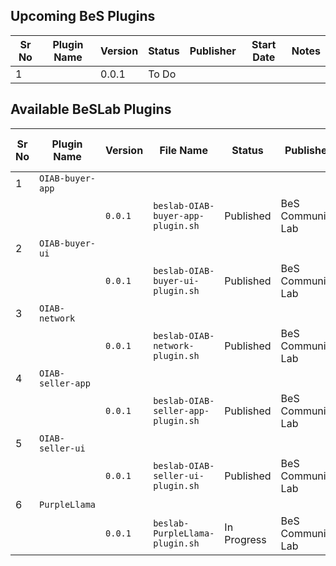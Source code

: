 ## Upcoming BeS Plugins 
| Sr No | Plugin Name | Version | Status | Publisher | Start Date | Notes |
|-------|-------------|---------|--------|-----------|------------|-------|
| 1 | | 0.0.1 | To Do | | | |

## Available BeSLab Plugins
| Sr No | Plugin Name | Version | File Name | Status | Publisher | Publish Date | Last Update Date | Links | Notes |
|-------|------------------|---------|-----------|--------|---------- |--------------|------------------|-------|-------|
| 1 | `OIAB-buyer-app` | | | | | | | | |
| | | `0.0.1` | `beslab-OIAB-buyer-app-plugin.sh` | Published | BeS Community Lab | | | | |
| 2 | `OIAB-buyer-ui` | | | | | | | | |
| | | `0.0.1` | `beslab-OIAB-buyer-ui-plugin.sh` | Published | BeS Community Lab | | | | |
| 3 | `OIAB-network` | | | | | | | | |
| | | `0.0.1` | `beslab-OIAB-network-plugin.sh` | Published | BeS Community Lab | | | | |
| 4 | `OIAB-seller-app` | | | | | | | | |
| | | `0.0.1` | `beslab-OIAB-seller-app-plugin.sh` | Published | BeS Community Lab | | | | |
| 5 | `OIAB-seller-ui` | | | | | | | | |
| | | `0.0.1` | `beslab-OIAB-seller-ui-plugin.sh` | Published | BeS Community Lab | | | | |
| 6 | `PurpleLlama` | | | | | | | | |
| | | `0.0.1` | `beslab-PurpleLlama-plugin.sh` | In Progress | BeS Community Lab | | | | |



